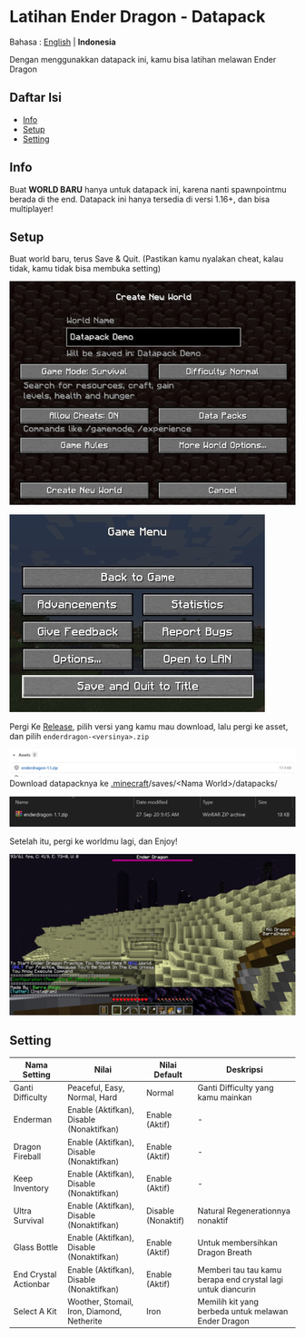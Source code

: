 # Latihan Ender Dragon - Datapack

Bahasa : [English](README.md "English") | **Indonesia**

Dengan menggunakkan datapack ini, kamu bisa latihan melawan Ender Dragon

## Daftar Isi

-   [Info](#info)
-   [Setup](#setup)
-   [Setting](#setting)

## Info

Buat **WORLD BARU** hanya untuk datapack ini, karena nanti spawnpointmu berada di the end. Datapack ini hanya tersedia di versi 1.16+, dan bisa multiplayer!

## Setup

Buat world baru, terus Save & Quit. (Pastikan kamu nyalakan cheat, kalau tidak, kamu tidak bisa membuka setting)

![Buat World Baru](image/createNewWorld.jpg)

![Save & Quit](image/saveAndQuit.jpg)

Pergi Ke [Release](https://github.com/barraIhsan/enderdragon/releases/ "Pergi ke Release"), pilih versi yang kamu mau download, lalu pergi ke asset, dan pilih `enderdragon-<versinya>.zip`

![Asset Download File](image/assetDownload.jpg)
Download datapacknya ke [.minecraft](https://minecraft.gamepedia.com/.minecraft "Cari dimana .minecraft foldermu")/saves/\<Nama World>\/datapacks/

![Datapack telah terinstal](image/datapackInstalled.jpg)

Setelah itu, pergi ke worldmu lagi, dan Enjoy!

![Play Screen](image/playScreen.jpg)

## Setting

| Nama Setting          | Nilai                                      | Nilai Default      | Deskripsi                                                    |
| --------------------- | ------------------------------------------ | ------------------ | ------------------------------------------------------------ |
| Ganti Difficulty      | Peaceful, Easy, Normal, Hard               | Normal             | Ganti Difficulty yang kamu mainkan                           |
| Enderman              | Enable (Aktifkan), Disable (Nonaktifkan)   | Enable (Aktif)     | -                                                            |
| Dragon Fireball       | Enable (Aktifkan), Disable (Nonaktifkan)   | Enable (Aktif)     | -                                                            |
| Keep Inventory        | Enable (Aktifkan), Disable (Nonaktifkan)   | Enable (Aktif)     | -                                                            |
| Ultra Survival        | Enable (Aktifkan), Disable (Nonaktifkan)   | Disable (Nonaktif) | Natural Regenerationnya nonaktif                             |
| Glass Bottle          | Enable (Aktifkan), Disable (Nonaktifkan)   | Enable (Aktif)     | Untuk membersihkan Dragon Breath                             |
| End Crystal Actionbar | Enable (Aktifkan), Disable (Nonaktifkan)   | Enable (Aktif)     | Memberi tau tau kamu berapa end crystal lagi untuk diancurin |
| Select A Kit          | Woother, Stomail, Iron, Diamond, Netherite | Iron               | Memilih kit yang berbeda untuk melawan Ender Dragon          |

